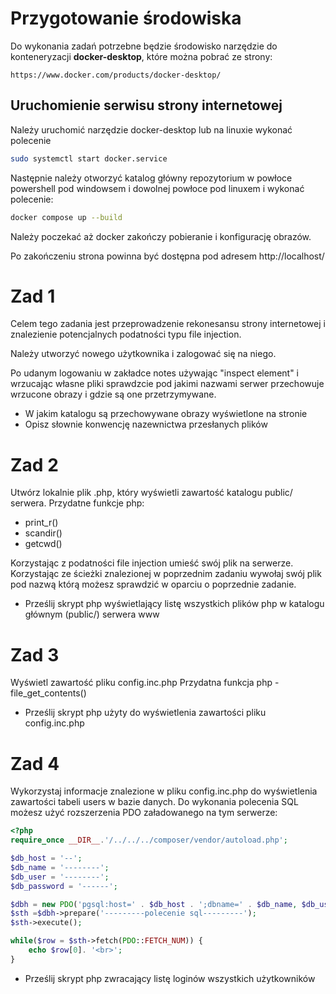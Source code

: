 # Przygotowanie środowiska
Do wykonania zadań potrzebne będzie środowisko narzędzie do konteneryzacji **docker-desktop**, które można pobrać ze strony:
```
https://www.docker.com/products/docker-desktop/
```

##  Uruchomienie serwisu strony internetowej
Należy uruchomić narzędzie docker-desktop lub na linuxie wykonać polecenie 
```sh
sudo systemctl start docker.service
```

Następnie należy otworzyć katalog główny repozytorium w powłoce powershell pod windowsem i dowolnej powłoce pod linuxem i wykonać polecenie:
```sh
docker compose up --build
```

Należy poczekać aż docker zakończy pobieranie i konfigurację obrazów.

Po zakończeniu strona powinna być dostępna pod adresem http://localhost/

# Zad 1
Celem tego zadania jest przeprowadzenie rekonesansu strony internetowej i znalezienie potencjalnych podatności typu file injection.

Należy utworzyć nowego użytkownika i zalogować się na niego.

Po udanym logowaniu w zakładce notes używając "inspect element" i wrzucając własne pliki sprawdzcie pod jakimi nazwami serwer przechowuje wrzucone obrazy i gdzie są one przetrzymywane.

- W jakim katalogu są przechowywane obrazy wyświetlone na stronie
- Opisz słownie konwencję nazewnictwa przesłanych plików

# Zad 2
Utwórz lokalnie plik .php, który wyświetli zawartość katalogu public/ serwera.
Przydatne funkcje php:
 - print_r()
 - scandir()
 - getcwd()

Korzystając z podatności file injection umieść swój plik na serwerze. Korzystając ze ścieżki znalezionej w poprzednim zadaniu wywołaj swój plik pod nazwą którą możesz sprawdzić w oparciu o poprzednie zadanie.

- Prześlij skrypt php wyświetlający listę wszystkich plików php w katalogu głównym (public/) serwera www

# Zad 3

Wyświetl zawartość pliku config.inc.php 
Przydatna funkcja php - file_get_contents()

- Prześlij skrypt php użyty do wyświetlenia zawartości pliku config.inc.php

# Zad 4
Wykorzystaj informacje znalezione w pliku config.inc.php do wyświetlenia zawartości tabeli users w bazie danych.
Do wykonania polecenia SQL możesz użyć rozszerzenia PDO załadowanego na tym serwerze:
```php
<?php
require_once __DIR__.'/../../../composer/vendor/autoload.php';

$db_host = '--';
$db_name = '--------';
$db_user = '--------';
$db_password = '------';

$dbh = new PDO('pgsql:host=' . $db_host . ';dbname=' . $db_name, $db_user, $db_password);
$sth =$dbh->prepare('---------polecenie sql---------');
$sth->execute();

while($row = $sth->fetch(PDO::FETCH_NUM)) {
    echo $row[0]. '<br>';
}
```
- Prześlij skrypt php zwracający listę loginów wszystkich użytkowników
